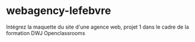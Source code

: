 # webagency-lefebvre
Intégrez la maquette du site d'une agence web, projet 1 dans le cadre de la formation DWJ Openclassrooms
